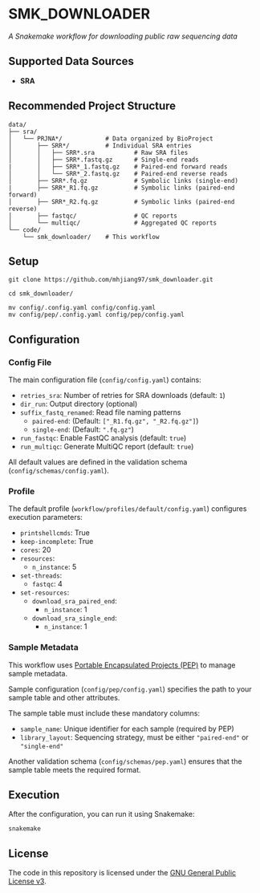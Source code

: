 # SMK_DOWNLOADER

*A Snakemake workflow for downloading public raw sequencing data*

## Supported Data Sources

- **SRA**

## Recommended Project Structure

```
data/
├── sra/
│   └── PRJNA*/            # Data organized by BioProject
│       ├── SRR*/          # Individual SRA entries
│       │   ├── SRR*.sra           # Raw SRA files
│       │   ├── SRR*.fastq.gz      # Single-end reads
|       │   ├── SRR*_1.fastq.gz    # Paired-end forward reads
│       │   └── SRR*_2.fastq.gz    # Paired-end reverse reads
│       ├── SRR*.fq.gz             # Symbolic links (single-end)
|       ├── SRR*_R1.fq.gz          # Symbolic links (paired-end forward)
│       ├── SRR*_R2.fq.gz          # Symbolic links (paired-end reverse)
│       ├── fastqc/                # QC reports
│       └── multiqc/               # Aggregated QC reports
└── code/
    └── smk_downloader/    # This workflow
```

## Setup

```shell
git clone https://github.com/mhjiang97/smk_downloader.git

cd smk_downloader/

mv config/.config.yaml config/config.yaml
mv config/pep/.config.yaml config/pep/config.yaml
```

## Configuration

### Config File

The main configuration file (`config/config.yaml`) contains:

- `retries_sra`: Number of retries for SRA downloads (default: `1`)
- `dir_run`: Output directory (optional)
- `suffix_fastq_renamed`: Read file naming patterns
  - `paired-end`: (Default: `["_R1.fq.gz", "_R2.fq.gz"]`)
  - `single-end`: (Default: `".fq.gz"`)
- `run_fastqc`: Enable FastQC analysis (default: `true`)
- `run_multiqc`: Generate MultiQC report (default: `true`)

All default values are defined in the validation schema (`config/schemas/config.yaml`).

### Profile

The default profile (`workflow/profiles/default/config.yaml`) configures execution parameters:
- `printshellcmds`:  True
- `keep-incomplete`: True
- `cores`: 20
- `resources`:
  - `n_instance`: 5
- `set-threads`:
  - `fastqc`: 4
- `set-resources`:
  - `download_sra_paired_end`:
    - `n_instance`: 1
  - `download_sra_single_end`:
    - `n_instance`: 1

### Sample Metadata

This workflow uses [Portable Encapsulated Projects (PEP)](https://pep.databio.org/) to manage sample metadata.

Sample configuration (`config/pep/config.yaml`) specifies the path to your sample table and other attributes.

The sample table must include these mandatory columns:

- `sample_name`: Unique identifier for each sample (required by PEP)
- `library_layout`: Sequencing strategy, must be either `"paired-end"` or `"single-end"`

Another validation schema (`config/schemas/pep.yaml`) ensures that the sample table meets the required format.

## Execution

After the configuration, you can run it using Snakemake:

```shell
snakemake
```

## License

The code in this repository is licensed under the [GNU General Public License v3](http://www.gnu.org/licenses/gpl-3.0.html).
